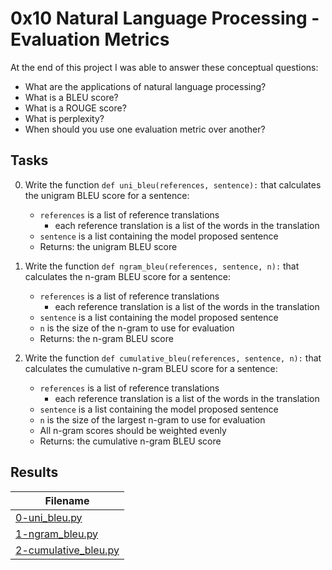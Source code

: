 # 0x10 Natural Language Processing - Evaluation Metrics

>

At the end of this project I was able to answer these conceptual questions:

* What are the applications of natural language processing?
* What is a BLEU score?
* What is a ROUGE score?
* What is perplexity?
* When should you use one evaluation metric over another?

## Tasks

0. Write the function `def uni_bleu(references, sentence):` that calculates the unigram BLEU score for a sentence:

    * `references` is a list of reference translations
        * each reference translation is a list of the words in the translation
    * `sentence` is a list containing the model proposed sentence
    * Returns: the unigram BLEU score

1. Write the function `def ngram_bleu(references, sentence, n):` that calculates the n-gram BLEU score for a sentence:

    * `references` is a list of reference translations
        * each reference translation is a list of the words in the translation
    * `sentence` is a list containing the model proposed sentence
    * `n` is the size of the n-gram to use for evaluation
    * Returns: the n-gram BLEU score

2. Write the function `def cumulative_bleu(references, sentence, n):` that calculates the cumulative n-gram BLEU score for a sentence:

    * `references` is a list of reference translations
        * each reference translation is a list of the words in the translation
    * `sentence` is a list containing the model proposed sentence
    * `n` is the size of the largest n-gram to use for evaluation
    * All n-gram scores should be weighted evenly
    * Returns: the cumulative n-gram BLEU score

## Results

| Filename |
| ------ |
| [0-uni_bleu.py](https://github.com/jhonaRiver/holbertonschool-machine_learning/blob/master/supervised_learning/0x10-nlp_metrics/0-uni_bleu.py)|
| [1-ngram_bleu.py](https://github.com/jhonaRiver/holbertonschool-machine_learning/blob/master/supervised_learning/0x10-nlp_metrics/1-ngram_bleu.py)|
| [2-cumulative_bleu.py](https://github.com/jhonaRiver/holbertonschool-machine_learning/blob/master/supervised_learning/0x10-nlp_metrics/2-cumulative_bleu.py)|

